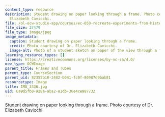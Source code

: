 ```yaml
---
content_type: resource
description: Student drawing on paper looking through a frame. Photo courtesy of Dr.
  Elizabeth Cavicchi.
file: /ol-ocw-studio-app/courses/ec-050-recreate-experiments-from-history-inform-the-future-from-the-past-galileo-january-iap-2010/6a9d5fb0928aaba2e1db36e4ce987732_IMG_3436.jpg
file_size: 27479
file_type: image/jpeg
image_metadata:
  caption: Student drawing on paper looking through a frame.
  credit: Photo courtesy of Dr. Elizabeth Cavicchi.
  image-alt: Photo of a student sketch on paper of the view through a frame.
learning_resource_types: []
license: https://creativecommons.org/licenses/by-nc-sa/4.0/
ocw_type: OCWImage
parent_title: Frames and Tubes
parent_type: CourseSection
parent_uid: 82355b10-2482-b041-fc0f-80987d9bab81
resourcetype: Image
title: IMG_3436.jpg
uid: 6a9d5fb0-928a-aba2-e1db-36e4ce987732
---
```

Student drawing on paper looking through a frame. Photo courtesy of Dr. Elizabeth Cavicchi.